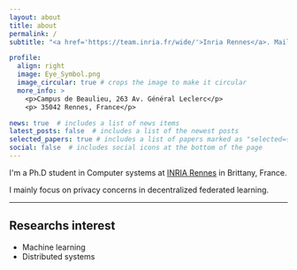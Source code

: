 ```yaml
---
layout: about
title: about
permalink: /
subtitle: "<a href='https://team.inria.fr/wide/'>Inria Rennes</a>. Mail me at: [firstname].[lastname]@inria.fr"

profile:
  align: right
  image: Eye_Symbol.png
  image_circular: true # crops the image to make it circular
  more_info: >
    <p>Campus de Beaulieu, 263 Av. Général Leclerc</p>
    <p> 35042 Rennes, France</p>

news: true  # includes a list of news items
latest_posts: false  # includes a list of the newest posts
selected_papers: true # includes a list of papers marked as "selected={true}"
social: false  # includes social icons at the bottom of the page
---
```


I'm a Ph.D student in Computer systems at [INRIA Rennes](https://team.inria.fr/wide/) in Brittany, France. 

I mainly focus on privacy concerns in decentralized federated learning. 

---
## Researchs interest
* Machine learning
* Distributed systems


<!-- Write your biography here. Tell the world about yourself. Link to your favorite [subreddit](http://reddit.com). You can put a picture in, too. The code is already in, just name your picture `prof_pic.jpg` and put it in the `img/` folder.

Put your address / P.O. box / other info right below your picture. You can also disable any of these elements by editing `profile` property of the YAML header of your `_pages/about.md`. Edit `_bibliography/papers.bib` and Jekyll will render your [publications page](/al-folio/publications/) automatically.

Link to your social media connections, too. This theme is set up to use [Font Awesome icons](http://fortawesome.github.io/Font-Awesome/) and [Academicons](https://jpswalsh.github.io/academicons/), like the ones below. Add your Facebook, Twitter, LinkedIn, Google Scholar, or just disable all of them. -->